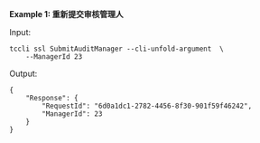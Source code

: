 **Example 1: 重新提交审核管理人**



Input: 

```
tccli ssl SubmitAuditManager --cli-unfold-argument  \
    --ManagerId 23
```

Output: 
```
{
    "Response": {
        "RequestId": "6d0a1dc1-2782-4456-8f30-901f59f46242",
        "ManagerId": 23
    }
}
```

